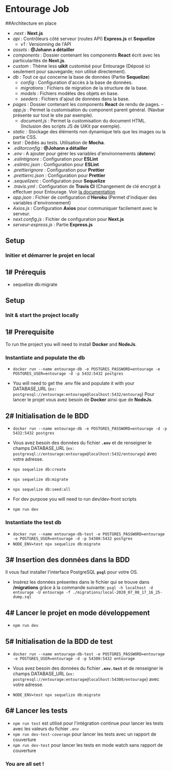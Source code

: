 # Entourage Job

##Architecture en place

- _.next_ : **Next.js**
- _api_ : Contrôleurs côté serveur (routes API) **Express.js** et **Sequelize**
  - _v1_ : Versionning de l'API
- _assets_ : **@Johann a détailler**
- _components_ : Dossier contenant les components **React** écrit avec les particularités de **Next.js**.
- _custom_ : Thème less **uikit** customisé pour Entourage (Déposé ici seulement pour sauvegarde; non utilisé directement).
- _db_ : Tout ce qui concerne la base de données (Partie **Sequelize**)
  - _config_ : Configuration d'accès à la base de données.
  - _migrations_ : Fichiers de migration de la structure de la base.
  - _models_ : Fichiers modèles des objets en base.
  - _seeders_ : Fichiers d'ajout de données dans la base.
- _pages_ : Dossier contenant les components **React** de rendu de pages.
  -_app.js_ : Permet la customisation du component parent général. (Navbar présente sur tout le site par exemple).
  - _document.js_ : Permet la customisation du document HTML. (Inclusion des scripts JS de UiKit par exemple).
- _static_ : Stockage des éléments non dynamique tels que les images ou la partie CSS.
- _test_ : Dédiés au tests. Utilisation de **Mocha**.
- _.editorconfig_ : **@Johann a détailler**
- _.env_ : A ajouter pour gérer les variables d'environnements (**dotenv**)
- _.eslintignore_ : Configuration pour **ESLint**
- _.eslintrc.json_ : Configuration pour **ESLint**
- _.prettierignore_ : Configuration pour **Prettier**
- _.prettierrc.json_ : Configuration pour **Prettier**
- _.sequelizerc_ : Configuration pour **Sequelize**
- _.travis.yml_ : Configuration de **Travis CI** (Changement de clé encrypt à effectuer pour Entourage. Voir [la documentation](https://docs.travis-ci.com/user/deployment/heroku/)
- _app.json_ : Fichier de configuration d'**Heroku** (Permet d'indiquer des variables d'environnement)
- _Axios.js_ : Configuration **Axios** pour communiquer facilement avec le serveur.
- _next.config.js_ : Fichier de configuration pour **Next.js**
- _serveur-express.js_ : Partie **Express.js**

## Setup

### Initier et démarrer le projet en local

## 1# Prérequis

- sequelize db:migrate

## Setup

### Init & start the project locally

## 1# Prerequisite

To run the project you will need to install **Docker** and **NodeJs**.

### Instantiate and populate the db
- `docker run --name entourage-db -e POSTGRES_PASSWORD=entourage -e POSTGRES_USER=entourage -d -p 5432:5432 postgres`

- You will need to get the .env file and populate it with your DATABASE_URL (`ex: postgresql://entourage:entourage@localhost:5432/entourag`)
Pour lancer le projet vous avez besoin de **Docker** ainsi que de **NodeJs**.

## 2# Initialisation de le BDD

- `docker run --name entourage-db -e POSTGRES_PASSWORD=entourage -d -p 5432:5432 postgres`

- Vous avez besoin des données du fichier **`.env`** et de renseigner le champs DATABASE_URL (`ex: postgresql://entourage:entourage@localhost:5432/entourage`) avec votre adresse.

- `npx sequelize db:create`

- `npx sequelize db:migrate`

- `npx sequelize db:seed:all`

- For dev purpose you will need to run dev/dev-front scripts

- `npm run dev`

### Instantiate the test db

- `docker run --name entourage-db-test -e POSTGRES_PASSWORD=entourage -e POSTGRES_USER=entourage -d -p 54300:5432 postgres`
- `NODE_ENV=test npx sequelize db:migrate`

## 3# Insertion des données dans la BDD

Il vous faut installer l'interface PostgreSQL **`psql`** pour votre OS.

- Insérez les données présentes dans le fichier qui se trouve dans **/migrations** grâce à la commande suivante: `psql -h localhost -d entourage -U entourage -f ./migrations/local-2020_07_08_17_16_25-dump.sql`

## 4# Lancer le projet en mode développement

- `npm run dev`

## 5# Initialisation de la BDD de test

- `docker run --name entourage-db-test -e POSTGRES_PASSWORD=entourage -e POSTGRES_USER=entourage -d -p 54300:5432 entourage`

- Vous avez besoin des données du fichier **`.env.test`** et de renseigner le champs DATABASE_URL (`ex: postgresql://entourage:entourage@localhost:54300/entourage`) avec votre adresse.

- `NODE_ENV=test npx sequelize db:migrate`

## 6# Lancer les tests

- `npm run test` est utilisé pour l'intégration continue pour lancer les tests avec les valeurs du fichier `.env`
- `npm run dev-test-coverage` pour lancer les tests avec un rapport de couverture
- `npm run dev-test` pour lancer les tests en mode watch sans rapport de couverture


### You are all set !
